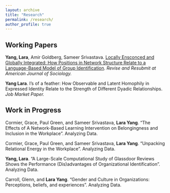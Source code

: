 ```yaml
---
layout: archive
title: "Research"
permalink: /research/
author_profile: true
---
```


## Working Papers
**Yang, Lara**, Amir Goldberg, Sameer Srivastava. [Locally Ensconced and Globally Integrated: How Positions in Network Structure Relate to a Language-Based Model of Group Identification](https://osf.io/preprints/socarxiv/zrpx7). *Revise and Resubmit at American Journal of Sociology.*

**Yang Lara**. I’s of a feather: How Observable and Latent Homophily in Expressed Identity Relate to the Strength of Different Dyadic Relationships. *Job Market Paper.*

## Work in Progress
Cormier, Grace, Paul Green, and Sameer Srivastava, **Lara Yang**. “The Effects of A Network-Based Learning Intervention on Belongingness and Inclusion in the Workplace”. Analyzing Data.

Cormier, Grace, Paul Green, and Sameer Srivastava, **Lara Yang**.  “Unpacking Relational Energy in the Workplace”. Analyzing Data.

**Yang, Lara**. “A Large-Scale Computational Study of Glassdoor Reviews Shows the Performance (Dis)advantages of Organizational Identification”. Analyzing Data.

Carroll, Glenn, and **Lara Yang**. “Gender and Culture in Organizations: Perceptions, beliefs, and experiences”. Analyzing Data.
